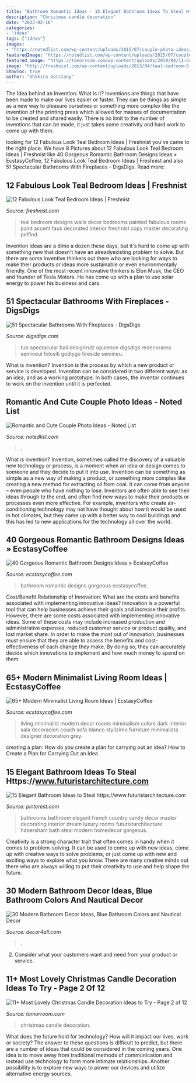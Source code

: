 ```yaml
---
title: "Bathroom Romantic Ideas - 15 Elegant Bathroom Ideas To Steal Https://www.futuristarchitecture.com"
description: "Christmas candle decoration"
date: "2023-02-16"
categories:
- "ideas"
tags: ["ideas"]
images:
- "https://notedlist.com/wp-content/uploads/2015/07/couple-photo-ideas/19-couple-photo-ideas.jpg"
featuredImage: "https://notedlist.com/wp-content/uploads/2015/07/couple-photo-ideas/19-couple-photo-ideas.jpg"
featured_image: "https://tomorroom.com/wp-content/uploads/2019/04/11-Cool-Christmas-Candle-Decoration-Ideas-Youll-Love-5.jpg"
image: "http://freshnist.com/wp-content/uploads/2013/04/teal-bedroom-5.jpg"
ShowToc: true
author: "Shakira Gorczany"
---
```



The Idea behind an Invention: What is it?
Inventions are things that have been made to make our lives easier or faster. They can be things as simple as a new way to pleasure ourselves or something more complex like the invention of the printing press which allowed for masses of documentation to be created and shared easily. There is no limit to the number of inventions that can be made, it just takes some creativity and hard work to come up with them.

	

		
looking for 12 Fabulous Look Teal Bedroom Ideas | Freshnist you've came to the right place. We have 8 Pictures about 12 Fabulous Look Teal Bedroom Ideas | Freshnist like 40 Gorgeous Romantic Bathroom Designs Ideas » EcstasyCoffee, 12 Fabulous Look Teal Bedroom Ideas | Freshnist and also 51 Spectacular Bathrooms With Fireplaces - DigsDigs. Read more:
		
    
## 12 Fabulous Look Teal Bedroom Ideas | Freshnist

<img loading=lazy src="http://freshnist.com/wp-content/uploads/2013/04/teal-bedroom-5.jpg" onerror="this.onerror=null;this.src='https://tse2.mm.bing.net/th?id=OIP.-3zPrpqaYr6RE5XumosV6AHaJ4&amp;pid=15.1';" alt="12 Fabulous Look Teal Bedroom Ideas | Freshnist">

_Source: freshnist.com_

>teal bedroom designs walls decor bedrooms painted fabulous rooms paint accent faux decorated interior freshnist copy master decorating pelfind. 

	

Invention ideas are a dime a dozen these days, but it's hard to come up with something new that doesn't have an alreadyexisting problem to solve. But there are some inventive thinkers out there who are looking for ways to make their products or ideas more sustainable or even environmentally friendly. One of the most recent innovative thinkers is Elon Musk, the CEO and founder of Tesla Motors. He has come up with a plan to use solar energy to power his business and cars.

    
## 51 Spectacular Bathrooms With Fireplaces - DigsDigs

<img loading=lazy src="https://www.digsdigs.com/photos/spectacular-bathrooms-with-fireplaces-29.jpg" onerror="this.onerror=null;this.src='https://tse4.mm.bing.net/th?id=OIP.IwzcCYzN68pIZGyWI5on_QHaJ5&amp;pid=15.1';" alt="51 Spectacular Bathrooms With Fireplaces - DigsDigs">

_Source: digsdigs.com_

>tub spectacular baii designrulz opulence digsdigs redecorarea semineul folositi godiygo fireside semineu. 

	

What is invention?
Invention is the process by which a new product or service is developed. Invention can be considered in two different ways: as an idea, and as a working prototype. In both cases, the inventor continues to work on the invention until it is perfected.

    
## Romantic And Cute Couple Photo Ideas - Noted List

<img loading=lazy src="https://notedlist.com/wp-content/uploads/2015/07/couple-photo-ideas/19-couple-photo-ideas.jpg" onerror="this.onerror=null;this.src='https://tse2.mm.bing.net/th?id=OIP.Ig6c4vY1WGaL3XOjXKJgJQHaE8&amp;pid=15.1';" alt="Romantic and Cute Couple Photo Ideas - Noted List">

_Source: notedlist.com_

>. 

	

What is invention?
Invention, sometimes called the discovery of a valuable new technology or process, is a moment when an idea or design comes to someone and they decide to put it into use. Invention can be something as simple as a new way of making a product, or something more complex like creating a new method for extracting oil from coal. It can come from anyone – even people who have nothing to lose. Inventors are often able to see their ideas through to the end, and often find new ways to make their products or processes even more effective. For example, inventors who create air-conditioning technology may not have thought about how it would be used in hot climates, but they came up with a better way to cool buildings and this has led to new applications for the technology all over the world.

    
## 40 Gorgeous Romantic Bathroom Designs Ideas » EcstasyCoffee

<img loading=lazy src="https://i0.wp.com/www.ecstasycoffee.com/wp-content/uploads/2016/10/Romantic-Bathroom-Designs-Ideas-10.jpg?resize=634%2C865" onerror="this.onerror=null;this.src='https://tse2.mm.bing.net/th?id=OIP.GmvUUMbKeSOjQoJuwAxhvgHaKG&amp;pid=15.1';" alt="40 Gorgeous Romantic Bathroom Designs Ideas » EcstasyCoffee">

_Source: ecstasycoffee.com_

>bathroom romantic designs gorgeous ecstasycoffee. 

	

Cost/Benefit Relationship of Innovation: What are the costs and benefits associated with implementing innovative ideas?
Innovation is a powerful tool that can help businesses achieve their goals and increase their profits. However, there are some costs associated with implementing innovative ideas. Some of these costs may include increased production and administrative expenses, reduced customer service or product quality, and lost market share. In order to make the most out of innovation, businesses must ensure that they are able to assess the benefits and cost-effectiveness of each change they make. By doing so, they can accurately decide which innovations to implement and how much money to spend on them.

    
## 65+ Modern Minimalist Living Room Ideas | EcstasyCoffee

<img loading=lazy src="http://www.ecstasycoffee.com/wp-content/uploads/2016/10/Minimalist-Living-Room-Ideas-39.jpg" onerror="this.onerror=null;this.src='https://tse2.mm.bing.net/th?id=OIP.kH1vp5HQN_kvAMDXWMsAYgHaLX&amp;pid=15.1';" alt="65+ Modern Minimalist Living Room Ideas | EcstasyCoffee">

_Source: ecstasycoffee.com_

>living minimalist modern decor rooms minimalism colors dark interior sala decoracion couch sofa blanco stylizimo furniture minimalista designer decoration grey. 

	

creating a plan: How do you create a plan for carrying out an idea?
How to Create a Plan for Carrying Out an Idea

    
## 15 Elegant Bathroom Ideas To Steal Https://www.futuristarchitecture.com

<img loading=lazy src="https://i.pinimg.com/736x/de/57/61/de576102a8195eb16ae894b45a73db20.jpg" onerror="this.onerror=null;this.src='https://tse1.mm.bing.net/th?id=OIP.U0kf32BWk7Y4H0XKBD_hWQHaLF&amp;pid=15.1';" alt="15 Elegant Bathroom Ideas to Steal https://www.futuristarchitecture.com">

_Source: pinterest.com_

>bathrooms bathroom elegant french country vanity decor master decorating interior dream luxury rooms futuristarchitecture habersham bath steal modern homedecor gorgeous. 

	

Creativity is a strong character trait that often comes in handy when it comes to problem-solving. It can be used to come up with new ideas, come up with creative ways to solve problems, or just come up with new and exciting ways to explore what you know. There are many creative minds out there who are always willing to put their creativity to use and help shape the future.

    
## 30 Modern Bathroom Decor Ideas, Blue Bathroom Colors And Nautical Decor

<img loading=lazy src="https://decor4all.com/wp-content/uploads/2013/06/modern-bathroom-decor-ideas-nautical-theme-11.jpg" onerror="this.onerror=null;this.src='https://tse4.mm.bing.net/th?id=OIP.j9l5WGNi4PB1scc9g4lWKQHaJ3&amp;pid=15.1';" alt="30 Modern Bathroom Decor Ideas, Blue Bathroom Colors and Nautical Decor">

_Source: decor4all.com_

>. 

	

2. Consider what your customers want and need from your product or service.

    
## 11+ Most Lovely Christmas Candle Decoration Ideas To Try - Page 2 Of 12

<img loading=lazy src="https://tomorroom.com/wp-content/uploads/2019/04/11-Cool-Christmas-Candle-Decoration-Ideas-Youll-Love-5.jpg" onerror="this.onerror=null;this.src='https://tse1.mm.bing.net/th?id=OIP.akNNkjxbt6DV-mhdbixYGAHaMN&amp;pid=15.1';" alt="11+ Most Lovely Christmas Candle Decoration Ideas to Try - Page 2 of 12">

_Source: tomorroom.com_

>christmas candle decoration. 

	

What does the future hold for technology? How will it impact our lives, work or society? The answer to these questions is difficult to predict, but there are a number of ideas that could be considered in the coming years. One idea is to move away from traditional methods of communication and instead use technology to form more intimate relationships. Another possibility is to explore new ways to power our devices and utilize alternative energy sources.


